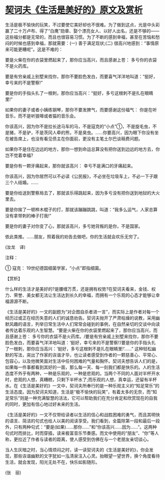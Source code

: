 # [契诃夫《生活是美好的》原文及赏析](https://www.vrrw.net/wx/12082.html)

生活是极不愉快的玩笑，不过要使它美好却也不很难。为了做到这点，光是中头彩赢了二十万卢布、得了“白鹰”勋章、娶个漂亮女人、以好人出名，还是不够的——这些福分都是无常的，而且也很容易习惯。为了不断的感到幸福，甚至在苦恼和愁闷的时候也感到幸福，那就需要：(一) 善于满足现状;(二) 很高兴地感到：“事情原来可能更糟呢”。这是不难的：

要是火柴在你的衣袋里燃起来了，那你应当高兴，而且感谢上苍： 多亏你的衣袋不是火药库。

要是有穷亲戚上别墅来找你，那你不要脸色发白，而要喜气洋洋地叫道：“挺好，幸亏来的不是警察!”

要是你的手指头扎了一根刺，那你应当高兴：“挺好，多亏这根刺不是扎在眼睛里!”

如果你的妻子或者小姨练钢琴，那你不要发脾气，而要感谢这份福气： 你是在听音乐，而不是听狼嗥或者猫的音乐会。



你该高兴，因为你不是拉长途马车的马，不是寇克的“小点”①，不是旋毛虫，不是猪，不是驴，不是茨冈人牵的熊，不是臭虫。……你要高兴，因为眼下你没有坐在被告席上，也没有看见债主在你面前，更没有主笔土尔巴谈稿费问题。

如果你不是住在边远的地方，那你一想到命运总算没有把你送到边远的地方去，你岂不觉着幸福?

要是你有一颗牙痛起来，那你就该高兴： 幸亏不是满口的牙痛起来。

你该高兴，因为你居然可以不必读《公民报》，不必坐在垃圾车上，不必一下子跟三个人结婚。……

要是你给送到警察局去了，那就该乐得跳起来，因为多亏没有把你送到地狱的大火里去。

要是你挨了一顿桦木棍子的打，那就该蹦蹦跳跳，叫道：“我多么运气，人家总算没有拿带刺的棒子打我!”

要是你的妻子对你变了心，那就该高兴，多亏她背叛的是你，不是国家。

依此类推。……朋友，照着我的劝告去做吧，你的生活就会欢乐无穷了。

(汝龙　译)

注释：

① 寇克： 19世纪德国细菌学家，“小点”即指细菌。

【赏析】

什么样的生活才是美好的?是腰缠万贯，还是拥有权势?在契诃夫看来，金钱、权力、荣誉、美女都无法让生活达到长久的幸福，而拥有一个乐观的心态才能够让幸福源源不断。

《生活是美好的》一文的副题为“对企图自杀者进一言”，而实际上是作者对每一个经历过或正在经历失意的人们的诚恳劝告。契诃夫抛开了严肃枯燥的说教，采用幽默风趣的语言，列举日常生活中人们常常会碰到的事例，在自然亲切的交谈中向读者传达着乐观的人生智慧。“要是火柴在你的衣袋里燃起来了，那你应当高兴，而且感谢上苍： 多亏你的衣袋不是火药库。/要是有穷亲戚上别墅来找你，那你不要脸色发白，而要喜气洋洋地叫道：‘挺好，幸亏来的不是警察!’/要是你的手指头扎了一根刺，那你应当高兴：‘挺好，多亏这根刺不是扎在眼睛里!’……” 这种轻松幽默的写法，突出了作家的诙谐才华，也让读者感受到作者的一颗慈善心、平常心、包容心，以及他微笑面对生活中任何困难的气量和胸怀。契诃夫想告诉人们的是，如果每一件事都看到其好的一面，那么每一天、每一刻我们都是快乐的。人的生活态度不外乎有两种，一种是乐观的，一种是悲观的。当两个不同的人面对半杯开水时，悲观的人想，真糟糕，只剩下半杯水了;而乐观的人想，真幸运，还留有半杯水。在《生活是美好的》一文中，契诃夫所奉行的是一种乐观主义的“知足常乐”的生活态度。因为契诃夫知道，生活是“极不愉快的玩笑”，有着太多的无奈，而“知足常乐”则是一种充满智慧的活法，它可以帮助我们在充分肯定和欣赏现在的自我的同时，更加有信心地过好未来的生活。

《生活是美好的》一文不仅带给读者以生活的信心和战胜困难的勇气，而且其明快的语言、简洁的句式也给人以美的阅读享受。我们看到，全篇除第一段和最后一段外，只有两种句式：“要是(如果)……那你……”和“你该高兴……因为……”。这两种句式时而排比，时而穿插，读来极富音乐节奏感。而文中使用的“朋友”、“你”等人称，更拉近了作者与读者的距离，使人感受到仿佛在与一个老朋友亲切谈心。

当人生灰暗之时，当心情烦闷之时，读一读契诃夫的《生活是美好的》，你会发现，那些诙谐幽默的文字犹如一泓清泉注入心灵。抬眼望一望世界，换个角度看待生活，就会发现，阳光无处不在，快乐如影随形。

(张　丽)

